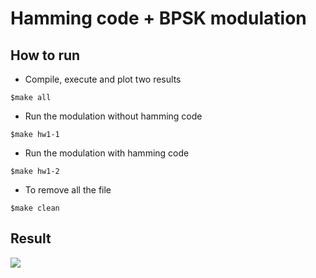 # Hamming code + BPSK modulation
## How to run
* Compile, execute and plot two results
```
$make all
```
* Run the modulation without hamming code
```
$make hw1-1
```
* Run the modulation with hamming code
```
$make hw1-2
```
* To remove all the file
```
$make clean
```
## Result
![](https://i.imgur.com/i2ofSpq.png)
